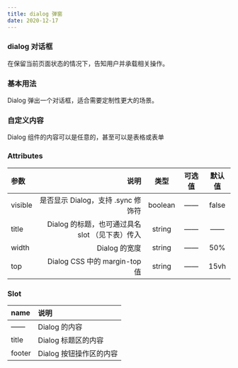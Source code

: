 ```yaml
---
title: dialog 弹窗
date: 2020-12-17
---
```


### dialog 对话框
在保留当前页面状态的情况下，告知用户并承载相关操作。

### 基本用法
Dialog 弹出一个对话框，适合需要定制性更大的场景。

<template>
  <demo-block class="demo-box">
    <div class="source" slot="source">
    <!-- 展示的组件内容 -->
     <tex-button
        plain
        type="primary"
        @click="visible = true"
        >点击打开dialog</tex-button>
    <tex-dialog title="提示" width="25%" top="200px" :visible.sync="visible">
        <p>这是一段信息</p>
        <template v-slot:footer>
            <tex-button @click="visible = false">取消</tex-button>
            <tex-button type="primary" @click="visible = false">确认</tex-button>
        </template>
    </tex-dialog>
    </div>
    <div class="highlight" slot="highlight" >
      <!-- desciption -->
      <p>需要设置<code>visible</code>属性，它接收<code>Boolean</code>，当为<code>true</code>时显示 <code>Dialog</code>。<code>Dialog</code>分为三个部分：<code>body</code>、<code>footer</code>和<code>title</code>，<code>title</code>和<code>footer</code>需要具名为<code>title</code>和<code>footer</code>的<code>slot</code>。<code>title</code>属性用于定义标题，它是可选的，默认值为空。</p>
     <div class="description">
     </div>
      <pre v-highlight>
              <code class="language-html">{{dialoghtml}}</code>
              <code class="language-js">{{dialogjs}}</code>
        </pre>
    </div>
  </demo-block>
</template>

### 自定义内容

Dialog 组件的内容可以是任意的，甚至可以是表格或表单

<template>
  <demo-block class="demo-box">
    <div class="source" slot="source">
    <!-- 展示的组件内容 -->
     <tex-button
        plain
        type="primary"
        @click="visible1 = true"
        >点击打开dialog</tex-button>
    <tex-dialog title="输入账号" width="30%" top="200px" :visible.sync="visible1">
        <tex-form :model="form" label-width="75px">
            <tex-form-item label="用户名">
                <tex-input
                    placeholder="请输入用户名"
                    v-model="form.username"
                    width='100%'
                    clearable
                ></tex-input>
            </tex-form-item>
            <tex-form-item label="密码">
                <tex-input
                    placeholder="请输入密码"
                    v-model="form.password"
                    width='100%'
                    showPassword
                ></tex-input>
            </tex-form-item>
        </tex-form>
        <template v-slot:footer>
            <tex-button @click="visible1 = false">取消</tex-button>
            <tex-button type="primary" @click="visible1 = false">确认</tex-button>
        </template>
    </tex-dialog>
    </div>
    <div class="highlight" slot="highlight" >
      <!-- desciption -->
     <div class="description">
     </div>
      <pre v-highlight>
              <code class="language-html">{{dialoghtml1}}</code>
              <code class="language-js">{{dialogjs1}}</code>
        </pre>
    </div>
  </demo-block>
</template>

<script>
export default{
    data(){
        return{
            visible:false,
            visible1:false,
            dialogjs:`export default {
  data() {
    return {
        visible:false
    };
  }
};`,
            dialoghtml:`<template>
    <tex-button plain type="primary" @click="visible = true"
      >点击打开dialog</tex-button
    >
    <tex-dialog
      title="温馨提示"
      width="30%"
      top="200px"
      v-model:visible="visible"
    >
      <p>这是一段信息</p>
      <template v-slot:footer>
        <tex-button type="primary" @click="visible = false">取消</tex-button>
        <tex-button @click="visible = false">确认</tex-button>
      </template>
    </tex-dialog>
  </template>`,
            dialoghtml1:`<template>
     <tex-button
        plain
        type="primary"
        @click="visible1 = true"
        >点击打开dialog</tex-button>
    <tex-dialog title="输入账号" width="30%" top="200px" :visible.sync="visible1">
        <tex-form :model="form" label-width="75px">
            <tex-form-item label="用户名">
                <tex-input
                    placeholder="请输入用户名"
                    v-model="form.username"
                    width='100%'
                    clearable
                ></tex-input>
            </tex-form-item>
            <tex-form-item label="密码">
                <tex-input
                    placeholder="请输入密码"
                    v-model="form.password"
                    width='100%'
                    showPassword
                ></tex-input>
            </tex-form-item>
        </tex-form>
        <template v-slot:footer>
            <tex-button @click="visible1 = false">取消</tex-button>
            <tex-button type="primary" @click="visible1 = false">确认</tex-button>
        </template>
    </tex-dialog>
  </template>`,
            dialogjs1:`export default {
  data() {
    return {
        visible:false,
        form:{
                uaername:'',
                password:''
            }
    };
  }
};`,
            form:{
                uaername:'',
                password:''
            }
        }
    }
}
</script>

### Attributes
| 参数 | 说明 | 类型 | 可选值 | 默认值 |
| :-----| ----: | :----: | :----: | :----: | 
| visible | 是否显示 Dialog，支持 .sync 修饰符 | 	boolean |——  |false |
| title | Dialog 的标题，也可通过具名 slot （见下表）传入 | string |—— |—— |
| width | Dialog 的宽度 | string |—— |50% |
| top | Dialog CSS 中的 margin-top 值 | string |—— |15vh |



### Slot
| name | 说明 | 
| :-----| :---- |
| —— | Dialog 的内容 |
| title | Dialog 标题区的内容 |
| footer | 	Dialog 按钮操作区的内容 |

